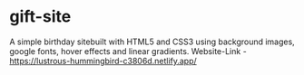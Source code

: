 # gift-site
A simple birthday sitebuilt with HTML5 and CSS3 using background images, google fonts, hover effects and linear gradients.
Website-Link - https://lustrous-hummingbird-c3806d.netlify.app/
